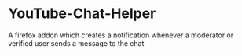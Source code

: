 # YouTube-Chat-Helper
A firefox addon which creates a notification whenever a moderator or verified user sends a message to the chat
